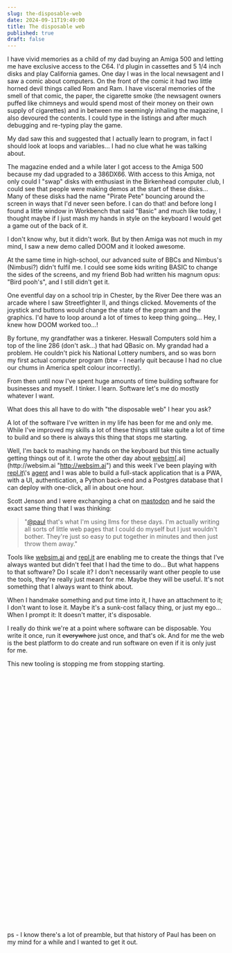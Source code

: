 ```yaml
---
slug: the-disposable-web
date: 2024-09-11T19:49:00
title: The disposable web
published: true
draft: false
---
```


I have vivid memories as a child of my dad buying an Amiga 500 and letting me have exclusive access to the C64. I\'d plugin in cassettes and 5 1/4 inch disks and play California games. One day I was in the local newsagent and I saw a comic about computers. On the front of the comic it had two little horned devil things called Rom and Ram. I have visceral memories of the smell of that comic, the paper, the cigarette smoke (the newsagent owners puffed like chimneys and would spend most of their money on their own supply of cigarettes) and in between me seemingly inhaling the magazine, I also devoured the contents. I could type in the listings and after much debugging and re-typing play the game.

My dad saw this and suggested that I actually learn to program, in fact I should look at loops and variables... I had no clue what he was talking about.

The magazine ended and a while later I got access to the Amiga 500 because my dad upgraded to a 386DX66. With access to this Amiga, not only could I \"swap\" disks with enthusiast in the Birkenhead computer club, I could see that people were making demos at the start of these disks... Many of these disks had the name "Pirate Pete" bouncing around the screen in ways that I\'d never seen before. I can do that! and before long I found a little window in Workbench that said \"Basic\" and much like today, I thought maybe if I just mash my hands in style on the keyboard I would get a game out of the back of it.

I don\'t know why, but it didn\'t work. But by then Amiga was not much in my mind, I saw a new demo called DOOM and it looked awesome.

At the same time in high-school, our advanced suite of BBCs and Nimbus\'s (Nimbusi?) didn\'t fulfil me. I could see some kids writing BASIC to change the sides of the screens, and my friend Bob had written his magnum opus: \"Bird pooh\'s\", and I still didn\'t get it.

One eventful day on a school trip in Chester, by the River Dee there was an arcade where I saw Streetfighter II, and things clicked. Movements of the joystick and buttons would change the state of the program and the graphics. I\'d have to loop around a lot of times to keep thing going... Hey, I knew how DOOM worked too...!

By fortune, my grandfather was a tinkerer. Heswall Computers sold him a top of the line 286 (don\'t ask...) that had QBasic on. My grandad had a problem. He couldn\'t pick his National Lottery numbers, and so was born my first actual computer program (btw - I nearly quit because I had no clue our chums in America spelt colour incorrectly).

From then until now I\'ve spent huge amounts of time building software for businesses and myself. I tinker. I learn. Software let\'s me do mostly whatever I want.

What does this all have to do with \"the disposable web\" I hear you ask?

A lot of the software I\'ve written in my life has been for me and only me. While I\'ve improved my skills a lot of these things still take quite a lot of time to build and so there is always this thing that stops me starting.

Well, I\'m back to mashing my hands on the keyboard but this time actually getting things out of it. I wrote the other day about [websim](https://paul.kinlan.me/fictitious-web/ "https://paul.kinlan.me/fictitious-web/")[.ai](http://websim.ai "http://websim.ai") and this week I\'ve been playing with [repl.it](http://repl.it "http://repl.it")\'s [agent](https://docs.replit.com/replitai/agent "https://docs.replit.com/replitai/agent") and I was able to build a full-stack application that is a PWA, with a UI, authentication, a Python back-end and a Postgres database that I can deploy with one-click, all in about one hour.

Scott Jenson and I were exchanging a chat on [mastodon](https://social.coop/@scottjenson/113109865228412874 "https://social.coop/@scottjenson/113109865228412874") and he said the exact same thing that I was thinking:

> "[@paul](https://status.kinlan.me/@paul "https://status.kinlan.me/@paul") that\'s what I\'m using llms for these days. I\'m actually writing all sorts of little web pages that I could do myself but I just wouldn\'t bother. They\'re just so easy to put together in minutes and then just throw them away.\"

Tools like [websim.ai](http://websim.ai "http://websim.ai") and [repl.it](http://repl.it "http://repl.it") are enabling me to create the things that I\'ve always wanted but didn\'t feel that I had the time to do... But what happens to that software? Do I scale it? I don\'t necessarily want other people to use the tools, they\'re really just meant for me. Maybe they will be useful. It\'s not something that I always want to think about. 

When I handmake something and put time into it, I have an attachment to it; I don\'t want to lose it. Maybe it\'s a sunk-cost fallacy thing, or just my ego... When I prompt it: It doesn't matter, it's disposable.

I really do think we\'re at a point where software can be disposable. You write it once, run it ~~everywhere~~ just once, and that\'s ok. And for me the web is the best platform to do create and run software on even if it is only just for me.

This new tooling is stopping me from stopping starting.

\
\
\
\
\
\
\
\
\
\
\
\
\
\
\
\
\
\
\
\
\
\
\
\
\
\
\
\
\
\
\
\
\
\
\
ps - I know there\'s a lot of preamble, but that history of Paul has been on my mind for a while and I wanted to get it out.
